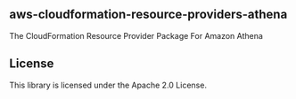 ## aws-cloudformation-resource-providers-athena

The CloudFormation Resource Provider Package For Amazon Athena

## License

This library is licensed under the Apache 2.0 License. 
